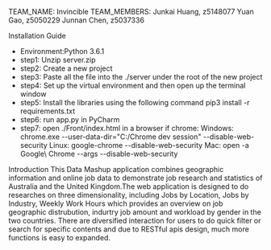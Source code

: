 TEAM_NAME: Invincible
TEAM_MEMBERS:
	Junkai Huang, z5148077
	Yuan Gao, z5050229
	Junnan Chen, z5037336

Installation Guide 
- Environment:Python 3.6.1 
- step1: Unzip server.zip
- step2: Create a new project
- step3: Paste all the file into the ./server under the root of the new project
- step4: Set up the virtual environment and then open up the terminal window
- step5: Install the libraries using the following command
		pip3 install -r requirements.txt
- step6: run app.py in PyCharm
- step7: open ./Front/index.html in a browser
	if chrome:
		Windows: chrome.exe --user-data-dir="C:/Chrome dev session" --disable-web-security
		Linux: google-chrome --disable-web-security
		Mac: open -a Google\ Chrome --args --disable-web-security

Introduction
This Data Mashup application combines geographic information and online job data to demonstrate job research and statistics of Australia and the United Kingdom.The web application is designed to do researches on three dimensionality, including Jobs by Location, Jobs by Industry, Weekly Work Hours which provides an overview on job geographic distrubution, indurtry job amount and workload by gender in the two countries.
There are diversified interaction for users to do quick filter or search for specific contents and due to RESTful apis design, much more functions is easy to expanded.
